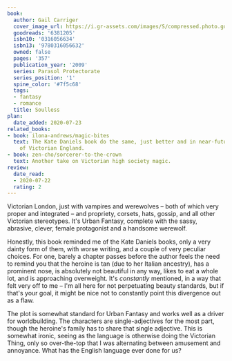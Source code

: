```yaml
---
book:
  author: Gail Carriger
  cover_image_url: https://i.gr-assets.com/images/S/compressed.photo.goodreads.com/books/1314020848l/6381205.jpg
  goodreads: '6381205'
  isbn10: '0316056634'
  isbn13: '9780316056632'
  owned: false
  pages: '357'
  publication_year: '2009'
  series: Parasol Protectorate
  series_position: '1'
  spine_color: '#7f5c68'
  tags:
  - fantasy
  - romance
  title: Soulless
plan:
  date_added: 2020-07-23
related_books:
- book: ilona-andrews/magic-bites
  text: The Kate Daniels book do the same, just better and in near-future USA instead
    of Victorian England.
- book: zen-cho/sorcerer-to-the-crown
  text: Another take on Victorian high society magic.
review:
  date_read:
  - 2020-07-22
  rating: 2
---
```


Victorian London, just with vampires and werewolves – both of which very proper and integrated – and propriety, corsets,
hats, gossip, and all other Victorian stereotypes. It's Urban Fantasy, complete with the sassy, abrasive, clever, female
protagonist and a handsome werewolf.

Honestly, this book reminded me of the Kate Daniels books, only a very dainty form of them, with worse writing, and a
couple of very peculiar choices. For one, barely a chapter passes before the author feels the need to remind you that
the heroine is tan (due to her Italian ancestry), has a prominent nose, is absolutely not beautiful in any way, likes to
eat a whole lot, and is approaching overweight. It's *constantly* mentioned, in a way that felt very off to me – I'm all
here for not perpetuating beauty standards, but if that's your goal, it might be nice not to constantly point this
divergence out as a flaw.

The plot is somewhat standard for Urban Fantasy and works well as a driver for worldbuilding. The characters are
single-adjectives for the most part, though the heroine's family has to share that single adjective. This is somewhat
ironic, seeing as the language is otherwise doing the Victorian Thing, only so over-the-top that I was alternating
between amusement and annoyance. What has the English language ever done for us?
